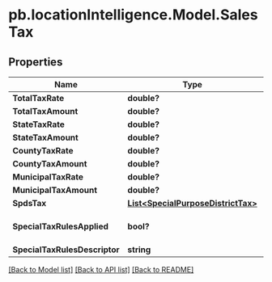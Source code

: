 # pb.locationIntelligence.Model.SalesTax
## Properties

Name | Type | Description | Notes
------------ | ------------- | ------------- | -------------
**TotalTaxRate** | **double?** |  | [optional] 
**TotalTaxAmount** | **double?** |  | [optional] 
**StateTaxRate** | **double?** |  | [optional] 
**StateTaxAmount** | **double?** |  | [optional] 
**CountyTaxRate** | **double?** |  | [optional] 
**CountyTaxAmount** | **double?** |  | [optional] 
**MunicipalTaxRate** | **double?** |  | [optional] 
**MunicipalTaxAmount** | **double?** |  | [optional] 
**SpdsTax** | [**List&lt;SpecialPurposeDistrictTax&gt;**](SpecialPurposeDistrictTax.md) |  | [optional] 
**SpecialTaxRulesApplied** | **bool?** |  | [optional] [default to false]
**SpecialTaxRulesDescriptor** | **string** |  | [optional] 

[[Back to Model list]](../README.md#documentation-for-models) [[Back to API list]](../README.md#documentation-for-api-endpoints) [[Back to README]](../README.md)

